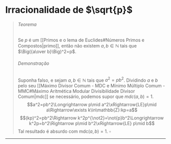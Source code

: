 # Irracionalidade de $\sqrt{p}$

> ###### Teorema
> Se $p$ é um [[Primos e o lema de Euclides#Números Primos e Compostos|primo]], então não existem $a, b\in\mathbb{N}$ tais que $\Big({a\over b}\Big)^2=p$.
> ###### Demonstração
> Suponha falso, e sejam $a,b\in\mathbb{N}$ tais que $a^2=pb^2$. Dividindo $a$ e $b$ pelo seu [[Máximo Divisor Comum - MDC e Mínimo Múltiplo Comum - MMC#Máximo Aritmética Modular Divisibilidade Divisor Comum|mdc]] se necessário, podemos supor que $mdc(a, b) = 1$.
> $$a^2=pb^2\Longrightarrow p\mid a^2\xRightarrow{LE}p\mid a\Rightarrow\exists k\in\mathbb{Z}:kp=a$$
> $$(kp)^2=pb^2\Rightarrow k^2p^{\not2}=\not{p}b^2\Longrightarrow k^2p=b^2\Rightarrow p\mid b^2\xRightarrow{LE} p\mid b$$
> Tal resultado é absurdo com $\mbox{mdc}(a,b)=1$. $\square$

---